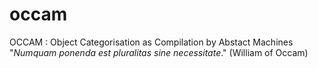 # occam
OCCAM : Object Categorisation as Compilation by Abstact Machines
<br>
"<i>Numquam ponenda est pluralitas sine necessitate</i>." (William of Occam) 
